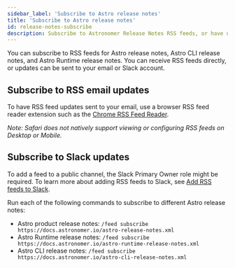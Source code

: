 ```yaml
---
sidebar_label: 'Subscribe to Astro release notes'
title: 'Subscribe to Astro release notes'
id: release-notes-subscribe
description: Subscribe to Astronomer Release Notes RSS feeds, or have updates sent to your email or Slack account.
---
```


You can subscribe to RSS feeds for Astro release notes, Astro CLI release notes, and Astro Runtime release notes. You can receive RSS feeds directly, or updates can be sent to your email or Slack account.

## Subscribe to RSS email updates

To have RSS feed updates sent to your email, use a browser RSS feed reader extension such as the [Chrome RSS Feed Reader](https://chrome.google.com/webstore/detail/rss-feed-reader/pnjaodmkngahhkoihejjehlcdlnohgmp?hl=en).

_Note: Safari does not natively support viewing or configuring RSS feeds on Desktop or Mobile._

## Subscribe to Slack updates

To add a feed to a public channel, the Slack Primary Owner role might be required. To learn more about adding RSS feeds to Slack, see [Add RSS feeds to Slack](https://slack.com/help/articles/218688467-Add-RSS-feeds-to-Slack).

Run each of the following commands to subscribe to different Astro release notes:

- Astro product release notes: `/feed subscribe https://docs.astronomer.io/astro-release-notes.xml`
- Astro Runtime release notes: `/feed subscribe https://docs.astronomer.io/astro-runtime-release-notes.xml`
- Astro CLI release notes: `/feed subscribe https://docs.astronomer.io/astro-cli-release-notes.xml`

